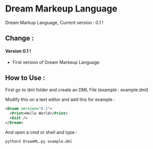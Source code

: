 # Dream Markeup Language
Dream Markup Language, Current version : 0.1 !

## Change : 

#### Version 0.1 !
- First version of Dream Markeup Language.

## How to Use :
First go to dml folder
and create an DML File (example : example.dml)

Modify this on a text editor
and add this for example :

```xml
<Dream version="0.1">
  <Print>Hello World</Print>
  <Exit />
</Dream>
```

And open a cmd or shell and type :

```python3 DreamML.py example.dml```
